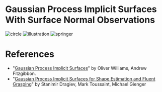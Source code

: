 # Gaussian Process Implicit Surfaces With Surface Normal Observations
![circle](https://github.com/user-attachments/assets/34776c4d-925f-41e0-a027-83ca3590dbdc)
![illustration](https://github.com/user-attachments/assets/6c6ab7f3-093d-4fdc-8791-8fbcaef3745f)
![springer](https://github.com/user-attachments/assets/d90834e7-ef7e-4448-bc30-c10e2bd0b590)



# References
* "[Gaussian Process Implicit Surfaces](https://gpss.cc/gpip/abstract/owilliams.pdf)" by Oliver Williams, Andrew Fitzgibbon.
* "[Gaussian Process Implicit Surfaces for Shape Estimation and Fluent Grasping]()" by Stanimir Dragiev, Mark Toussaint, Michael Gienger
